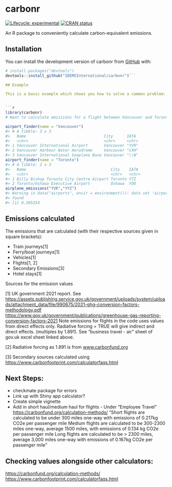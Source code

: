 
<!-- README.md is generated from README.Rmd. Please edit that file -->

# carbonr

<!-- badges: start -->

[![Lifecycle:
experimental](https://img.shields.io/badge/lifecycle-experimental-orange.svg)](https://lifecycle.r-lib.org/articles/stages.html#experimental)
[![CRAN
status](https://www.r-pkg.org/badges/version/carbonr)](https://CRAN.R-project.org/package=carbonr)
<!-- badges: end -->

An R package to conveniently calculate carbon-equivalent emissions.

## Installation

You can install the development version of carbonr from
[GitHub](https://github.com/) with:

```` r
# install.packages("devtools")
devtools::install_github("IDEMSInternational/carbonr")```

## Example

This is a basic example which shows you how to solve a common problem:


```r
library(carbonr)
# Want to calculate emissions for a flight between Vancouver and Toronto

airport_finder(name = "Vancouver")
#> # A tibble: 3 x 3
#>   Name                                  City      IATA 
#>   <chr>                                 <chr>     <chr>
#> 1 Vancouver International Airport       Vancouver "YVR"
#> 2 Vancouver Harbour Water Aerodrome     Vancouver "CXH"
#> 3 Vancouver International Seaplane Base Vancouver "\\N"
airport_finder(name = "Toronto")
#> # A tibble: 2 x 3
#>   Name                                     City    IATA 
#>   <chr>                                    <chr>   <chr>
#> 1 Billy Bishop Toronto City Centre Airport Toronto YTZ  
#> 2 Toronto/Oshawa Executive Airport         Oshawa  YOO
airplane_emissions("YVR","YYZ")
#> Warning in data("airports", envir = environment()): data set 'airports' not
#> found
#> [1] 0.505254
````

## Emissions calculated

The emissions that are calculated (with their respective sources given
in square brackets):

  - Train journeys\[1\]
  - Ferry/boat journeys\[1\]
  - Vehicles\[1\]
  - Flights\[1, 2\]
  - Secondary Emissions\[3\]
  - Hotel stays\[1\]

Sources for the emission values

\[1\] UK government 2021 report. See
<https://assets.publishing.service.gov.uk/government/uploads/system/uploads/attachment_data/file/990675/2021-ghg-conversion-factors-methodology.pdf>
<https://www.gov.uk/government/publications/greenhouse-gas-reporting-conversion-factors-2021>
Note emissions for flights in the code uses values from direct effects
only. Radiative forcing = TRUE will give indirect and direct effects.
(multiples by 1.891). See “business travel - air” sheet of gov.uk excel
sheet linked above.

\[2\] Radiative forcing as 1.891 is from www.carbonfund.org

\[3\] Secondary sources calculated using
<https://www.carbonfootprint.com/calculatorfaqs.html>

## Next Steps:

  - checkmate package for errors
  - Link up with Shiny app calculator?
  - Create simple vignette
  - Add in short haul/medium haul for flights - Under “Employee Travel”
    <https://carbonfund.org/calculation-methods/> “Short flights are
    calculated to be under 300 miles one-way with emissions of 0.217kg
    CO2e per passenger mile Medium flights are calculated to be 300-2300
    miles one-way, average 1500 miles, with emissions of 0.134 kg CO2e
    per passenger mile Long flights are calculated to be \> 2300 miles,
    average 3,000 miles one-way with emissions of 0.167kg CO2e per
    passenger mile”

## Checking values alongside other calculators:

<https://carbonfund.org/calculation-methods/>
<https://www.carbonfootprint.com/calculatorfaqs.html>
